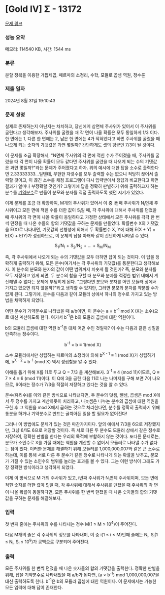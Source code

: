 # [Gold IV] Σ - 13172 

[문제 링크](https://www.acmicpc.net/problem/13172) 

### 성능 요약

메모리: 114540 KB, 시간: 1544 ms

### 분류

분할 정복을 이용한 거듭제곱, 페르마의 소정리, 수학, 모듈로 곱셈 역원, 정수론

### 제출 일자

2024년 8월 31일 19:10:43

### 문제 설명

<p>실제로 존재하는지 아닌지는 차치하고, 당신에게 삼면체 주사위가 있어서 이 주사위를 굴린다고 생각해보자. 주사위를 굴렸을 때 각 면이 나올 확률은 모두 동일하게 1/3 이다. 한 면에는 1, 다른 한 면에는 2, 남은 한 면에는 4가 적혀있다고 하면 주사위를 굴렸을 때 나오게 되는 숫자의 기댓값은 과연 몇일까? 간단하게도 셋의 평균인 7/3이 될 것이다.</p>

<p>이 문제를 조금 확장해서, "N면체 주사위의 각 면에 적힌 수가 주어졌을 때, 주사위를 굴렸을 때 각 면이 나올 확률이 모두 같다면 주사위를 굴렸을 때 나오게 되는 수의 기댓값은 과연 몇일까?"라는 문제가 주어졌다고 하자. 위의 예시에 대한 답을 소수로 출력한다면 2.33333333...일텐데, 무한한 자릿수를 모두 출력할 수는 없으니 적당히 끊어서 출력할 것이고, 이 끊긴 소수를 채점 프로그램이 다시 입력받아서 정답과 비교한다고 하면 결과가 얼마나 부정확할 것인가? 그렇기에 답을 정확히 판별하기 위해 출력하고자 하는 분수를 <a href="https://ko.wikipedia.org/wiki/%EA%B8%B0%EC%95%BD%EB%B6%84%EC%88%98">기약분수</a>로 만들어 분모와 분자를 직접 출력하도록 했던 시기가 있었다.</p>

<p>이제 문제를 조금 더 확장하여, M개의 주사위가 있어서 이 중 i번째 주사위가 N<sub>i</sub>면체 주사위이고 모든 면에 적힌 수를 더한 값이 S<sub>i</sub>일 때, 각 주사위에 대해서 주사위를 던졌을 때 주사위의 각 면이 나올 확률이 동일하다고 가정한 상태에서 모든 주사위를 각각 한 번씩 던졌을 때 나온 수들의 합의 기댓값을 구하는 문제를 만들었다. 확률변수 X의 기댓값을 E(X)로 나타내면, 기댓값의 선형성에 의해서 두 확률변수 X, Y에 대해 E(X + Y) = E(X) + E(Y)가 성립하므로, 이 문제의 답을 아래와 같이 간단하게 나타낼 수 있다.</p>

<p style="text-align: center;">S<sub>1</sub>/N<sub>1</sub> + S<sub>2</sub>/N<sub>2</sub> + ... + S<sub>M</sub>/N<sub>M</sub></p>

<p>즉, 각 주사위에서 나오게 되는 수의 기댓값을 모두 더하면 답이 되는 것이다. 이 답을 정확하게 출력하기 위해, 모든 분수(여기서는 각 주사위의 기댓값)를 통분한다고 생각해보자. 이 분수의 분모와 분자의 값이 어떤 범위까지 치솟게 될 것인가? 즉, 분모와 분자를 모두 저장하고 있게 되면, 두 분수의 합을 구할 때 분모와 분자를 적정한 범위 내에서 계산해낼 수 없다는 문제에 부딪히게 된다. "그렇다면 분모와 분자를 어떤 모듈러 상에서 가지고 있으면 되지 않을까?"라고 생각할 수 있지만, 그러면 분모와 분자를 약분할 수가 없게 된다. 그렇기에, 분수를 다음과 같이 모듈러 상에서 하나의 정수로 가지고 있는 방법을 채택하게 되었다.</p>

<p>어떤 분수가 기약분수로 나타냈을 때 a/b이면, 이 분수는 a × b<sup>-1</sup> mod X (X는 소수)으로 대신 계산하도록 한다. 여기서 b<sup>-1</sup>은 b의 모듈러 곱셈에 대한 역원이다.</p>

<p>b의 모듈러 곱셈에 대한 역원 b<sup>-1</sup>은 대체 어떤 수인 것일까? 이 수는 다음과 같은 성질을 만족하는 정수이다.</p>

<p style="text-align: center;">b<sup>-1</sup> × b ≡ 1(mod X)</p>

<p>소수 모듈러에서만 성립하는 페르마의 소정리에 의해 b<sup>X - 1</sup> ≡ 1 (mod X)가 성립하기에, b<sup>X - 2</sup> ≡ b<sup>-1</sup> (mod X) 역시 성립함을 알 수 있다.</p>

<p>이해를 돕기 위해 X를 11로 두고 Q = 7/3 을 계산해보자. 3<sup>-1</sup> ≡ 4 (mod 11)이므로, Q ≡ 7 × 4 ≡ 6 (mod 11)이다. 이 Q에 3을 곱한 다음 11로 나눈 나머지를 구해 보면 7이 나오므로, 6이라는 정수가 7/3을 적절히 저장하고 있다는 것을 알 수 있다.</p>

<p>분수(유리수)를 이와 같은 방식으로 나타낸다면, 두 분수의 덧셈, 뺄셈, 곱셈은 mod X에서 두 정수를 가지고 계산하듯이 처리하고, 나눗셈은 나누는 분수의 곱셈에 대한 역원을 구한 후 그 역원을 mod X에서 곱하는 것으로 처리한다면, 분수를 정확히 출력하기 위해 통분을 하거나 기약분수로 만드는 골치아픈 일을 할 필요가 없어진다!</p>

<p>그러나 이 방법에도 문제가 있는 것은 마찬가지이다. 앞의 예에서 7/3을 6으로 저장했지만, 그냥 6/1도 6으로 저장할 것이다. 즉 서로 다른 두 분수도 모듈러 상에서 같은 정수로 저장하여, 정확한 판별을 한다는 우리의 목적에 부합하지 않는 것이다. 또다른 문제로는, 분모가 소인수로 X를 가질 때에는 역원을 계산할 수 없어서 모듈러로 나타낼 수가 없다는 점이 있다. 이러한 문제를 해결하기 위해 모듈러를 1,000,000,007와 같은 큰 소수로 하는데, 이를 통해 서로 다른 두 분수가 같은 정수로 나타나게 되는 확률을 낮추고, 분모가 가질 수 있는 소인수의 범위를 늘리는 효과를 볼 수 있다. 그는 이런 방식이 그래도 가장 정확한 방식이라고 생각하게 되었다.</p>

<p>이제 이 방식으로 M 개의 주사위가 있고, i번째 주사위가 N<sub>i</sub>면체 주사위이며, 모든 면에 적힌 숫자를 더한 값이 S<sub>i</sub>일 때, 각 주사위에 대해서 주사위를 던졌을 때 주사위의 각 면이 나올 확률이 동일하다면, 모든 주사위를 한 번씩 던졌을 때 나온 숫자들의 합의 기댓값을 구하는 문제를 해결해보자.</p>

<p> </p>

### 입력 

 <p>첫 번째 줄에는 주사위의 수를 나타내는 정수 M(1 ≤ M ≤ 10<sup>4</sup>)이 주어진다.</p>

<p>다음 M개의 줄은 각 주사위의 정보를 나타내며, 이 중 i(1 ≤ i ≤ M)번째 줄에는 N<sub>i</sub>, S<sub>i</sub>(1 ≤ N<sub>i</sub>, S<sub>i</sub> ≤ 10<sup>9</sup>)가 공백으로 구분되어 주어진다.</p>

### 출력 

 <p>모든 주사위를 한 번씩 던졌을 때 나온 숫자들의 합의 기댓값을 출력한다. 정확한 판별을 위해, 답을 기약분수로 나타내었을 때 a/b가 된다면, (a × b<sup>-1</sup>) mod 1,000,000,007을 대신 출력하도록 한다. b<sup>-1</sup>은 b의 모듈러 곱셈에 대한 역원이다. 이 문제에서는 가능한 모든 입력에 대해 답이 존재한다.</p>

